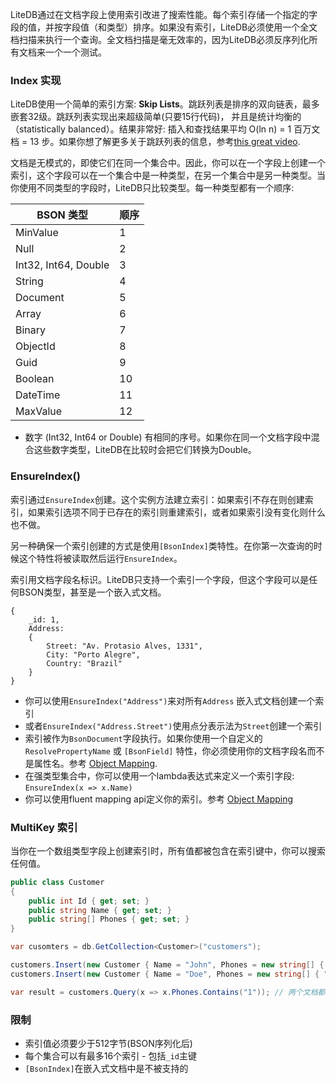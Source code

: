 LiteDB通过在文档字段上使用索引改进了搜索性能。每个索引存储一个指定的字段的值，并按字段值（和类型）排序。如果没有索引，LiteDB必须使用一个全文档扫描来执行一个查询。全文档扫描是毫无效率的，因为LiteDB必须反序列化所有文档来一个一个测试。

### Index 实现

LiteDB使用一个简单的索引方案: **Skip Lists**。跳跃列表是排序的双向链表，最多嵌套32级。跳跃列表实现出来超级简单(只要15行代码)， 并且是统计均衡的（statistically balanced）。结果非常好: 插入和查找结果平均 O(ln n) = 1 百万文档 = 13 步。如果你想了解更多关于跳跃列表的信息，参考[this great video](https://www.youtube.com/watch?v=kBwUoWpeH_Q). 

文档是无模式的，即使它们在同一个集合中。因此，你可以在一个字段上创建一个索引，这个字段可以在一个集合中是一种类型，在另一个集合中是另一种类型。当你使用不同类型的字段时，LiteDB只比较类型。每一种类型都有一个顺序:

|BSON 类型            |顺序|
|---------------------|-----|
|MinValue             |1    |
|Null                 |2    |
|Int32, Int64, Double |3    |
|String               |4    |
|Document             |5    |
|Array                |6    |
|Binary               |7    |
|ObjectId             |8    |
|Guid                 |9    |
|Boolean              |10   |
|DateTime             |11   |
|MaxValue             |12   |

- 数字 (Int32, Int64 or Double) 有相同的序号。如果你在同一个文档字段中混合这些数字类型，LiteDB在比较时会把它们转换为Double。

### EnsureIndex()

索引通过`EnsureIndex`创建。这个实例方法建立索引：如果索引不存在则创建索引，如果索引选项不同于已存在的索引则重建索引，或者如果索引没有变化则什么也不做。

另一种确保一个索引创建的方式是使用`[BsonIndex]`类特性。在你第一次查询的时候这个特性将被读取然后运行`EnsureIndex`。

索引用文档字段名标识。LiteDB只支持一个索引一个字段，但这个字段可以是任何BSON类型，甚至是一个嵌入式文档。

```JS
{
    _id: 1,
    Address:
    {
        Street: "Av. Protasio Alves, 1331",
        City: "Porto Alegre",
        Country: "Brazil"
    }
}
```

- 你可以使用`EnsureIndex("Address")`来对所有`Address` 嵌入式文档创建一个索引
- 或者`EnsureIndex("Address.Street")`使用点分表示法为`Street`创建一个索引
- 索引被作为`BsonDocument`字段执行。如果你使用一个自定义的`ResolvePropertyName` 或 `[BsonField]` 特性，你必须使用你的文档字段名而不是属性名。参考 [Object Mapping](Object-Mapping).
- 在强类型集合中，你可以使用一个lambda表达式来定义一个索引字段: `EnsureIndex(x => x.Name)`
- 你可以使用fluent mapping api定义你的索引。参考 [Object Mapping](Object-Mapping)

### MultiKey 索引

当你在一个数组类型字段上创建索引时，所有值都被包含在索引键中，你可以搜索任何值。

```C#
public class Customer
{
    public int Id { get; set; }
    public string Name { get; set; }
    public string[] Phones { get; set; }
}

var cusomters = db.GetCollection<Customer>("customers");

customers.Insert(new Customer { Name = "John", Phones = new string[] { "1", "2", "5" });
customers.Insert(new Customer { Name = "Doe", Phones = new string[] { "1", "8" });

var result = customers.Query(x => x.Phones.Contains("1")); // 两个文档都返回
```

### 限制

- 索引值必须要少于512字节(BSON序列化后)
- 每个集合可以有最多16个索引 - 包括`_id`主键
- `[BsonIndex]`在嵌入式文档中是不被支持的